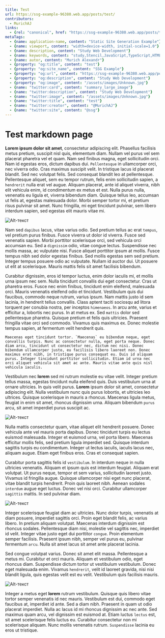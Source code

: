 ```yaml
---
title: Test
url: https://ssg-example-96380.web.app/posts/test/
contributors:
  - MurichAJ
links:
  - {rel: "canonical", href: "https://ssg-example-96380.web.app/posts/test/"}
metaTags: 
  - {name: application-name, content: "Static Site Generation Example"}
  - {name: viewport, content: "width=device-width, initial-scale=1.0"}
  - {name: description, content: "Study Web Development"}
  - {name: keywords, content: "study,Stencil,JavaScript,TypeScript,HTML,SSG"}
  - {name: autor, content: "Murich Alexandr"}
  - {property: "og:title", content: "test"}
  - {property: "og:site_name", content: "SSG Example"}
  - {property: "og:url", content: "https://ssg-example-96380.web.app/posts/test/"}
  - {property: "og:description", content: "Study Web Development"}
  - {property: "og:image", content: "/assets/images/Unknown.jpg"}
  - {name: "twitter:card", content: "summary_large_image"}
  - {name: "twitter:description", content: "Study Web Development"}
  - {name: "twitter:image", content: "/assets/images/Unknown.jpg"}
  - {name: "twitter:title", content: "test"}
  - {name: "twitter:creator", content: "@MurichAJ"}
  - {name: "twitter:site", content: "@ssg"}
---
```


# Test markdown page
__Lorem ipsum dolor sit amet__, consectetur adipiscing elit. Phasellus facilisis metus pretium, suscipit nisl quis, elementum diam. Nullam vel purus vel sem placerat pharetra vel et quam. Nam sed finibus magna, eget sollicitudin orci. Nam id egestas eros, dictum dapibus dui. `Pellentesque` in ullamcorper orci, nec viverra odio. Cras maximus suscipit velit. In tristique lacus id placerat blandit. Sed nec volutpat felis. Sed consequat blandit leo at pellentesque. Pellentesque aliquet, sem eu tempor rutrum, felis enim sollicitudin sapien, a `hendrerit` nulla erat vel augue. Aliquam placerat, ante id aliquet viverra, nibh elit vehicula enim, id condimentum ex metus et est. Nulla purus nulla, venenatis eu ligula et, viverra bibendum diam. Quisque tellus leo, accumsan ut felis at, egestas malesuada dolor. Morbi semper tortor mi, et pretium risus pulvinar sit amet. Nunc fringilla, mi eget tincidunt pulvinar, sem libero interdum sapien, sed egestas elit mauris vitae mi.  

![Alt-текст](/assets/images/Unknown.jpg "Я вижу тебя насквозь")


Nam sed `dapibus` lacus, vitae varius odio. Sed pretium tellus ac erat `tempus`, vel pretium purus finibus. Fusce viverra ut dolor id viverra. Fusce sed venenatis sapien. Morbi porttitor scelerisque orci, sed vehicula orci accumsan eu. Sed a `dignissim` odio, vitae congue lectus. Suspendisse nec mollis massa, ac vulputate nisi. Fusce aliquet porttitor ipsum at mollis. Fusce tempus nibh sed dolor egestas finibus. Sed mollis egestas sem sed pretium. Integer tempus posuere odio ac vulputate. Nullam id auctor dui. Ut posuere ut elit at scelerisque. Mauris mattis felis sit amet facilisis bibendum.

Curabitur dignissim, eros id tempor luctus, enim dolor iaculis mi, et mollis urna ipsum nec sem. Nulla tincidunt convallis dui eget consectetur. Cras ut pharetra eros. Fusce nec enim finibus, tincidunt enim eleifend, malesuada orci. Mauris venenatis eleifend odio et tincidunt. Vestibulum quis dui faucibus, commodo neque rutrum, varius ipsum. Nam mattis justo id sem lacinia, in hendrerit tellus convallis. Class aptent taciti sociosqu ad litora torquent per conubia nostra, per inceptos `himenaeos`. In arcu ante, varius et efficitur a, lobortis nec purus. In at metus ex. Sed `mattis` dolor sed pellentesque pharetra. Quisque pretium et felis quis ultricies. Praesent fringilla vitae orci sed commodo. Vivamus quis maximus ex. Donec molestie tempus sapien, at fermentum velit hendrerit quis.
```
Maecenas eget tincidunt tortor. `Maecenas` eu bibendum neque, eget convallis turpis. Nunc ac consectetur nulla, eget porta neque. Donec diam arcu, tincidunt ut consectetur nec, dictum nec nisi. Donec bibendum ullamcorper justo, eu facilisis libero laoreet non. Donec maximus erat nibh, in tristique purus consequat eu. Duis id aliquam purus. Integer tincidunt porttitor sollicitudin. Etiam id urna nec orci aliquet vehicula sit amet ac ante. Mauris vitae ante quis nisl vehicula iaculis.
```
Vestibulum nec __lorem__ sed mi rutrum molestie eu vitae velit. Integer pretium tellus massa, egestas tincidunt nulla eleifend quis. Duis vestibulum urna at ornare ultricies. In quis velit purus. __Lorem__ ipsum dolor sit amet, consectetur adipiscing elit. Nulla vestibulum nunc quis purus lobortis, et ultricies leo ultrices. Quisque scelerisque in mauris a rhoncus. Maecenas ligula metus, feugiat in enim sit amet, rhoncus dignissim urna. Aliquam bibendum `purus` arcu, sit amet imperdiet purus suscipit ac.

![Alt-текст](/assets/images/Unknown1.jpg "Есть ли жизнь на Марсе?")


Nulla mattis consectetur quam, vitae aliquet elit hendrerit posuere. Donec vehicula ante vel mauris porta dapibus. Donec tincidunt turpis eu lectus euismod malesuada. Integer et euismod urna, vel porta libero. Maecenas efficitur mollis felis, sed pretium ligula imperdiet sed. Quisque interdum sagittis turpis eu condimentum. Integer ut lectus iaculis, iaculis lacus nec, aliquam augue. Etiam eget finibus eros. Cras et consequat sapien.

Curabitur porta sagittis felis id `vestibulum`. In interdum neque in nulla ultricies venenatis. Aliquam et ipsum quis est interdum feugiat. Aliquam erat volutpat. Ut purus neque, tempor et sem varius, sollicitudin laoreet justo. Vivamus id fringilla augue. Quisque ullamcorper nisi eget nunc placerat, vitae blandit turpis hendrerit. Proin quis laoreet nibh. Aenean sodales `interdum` augue eget luctus. Donec vel nisi orci. Curabitur ullamcorper `sagittis` mattis. In sed pulvinar diam.

![Alt-текст](/assets/images/Unknown2.jpg "Ты дурак?")


Integer scelerisque feugiat diam ac ultricies. Nunc dolor turpis, venenatis at diam posuere, imperdiet sagittis orci. Proin eget blandit felis, ac varius libero. In pretium aliquam volutpat. Maecenas interdum dignissim est rhoncus sodales. Pellentesque diam nisi, molestie vel sagittis nec, imperdiet id velit. Integer vitae justo eget dui porttitor `congue`. Proin elementum semper facilisis. Praesent ipsum nibh, semper vel purus eu, pulvinar fermentum `arcu`. Nulla sit amet lacus sit amet ante placerat lacinia.

Sed congue volutpat varius. Donec sit amet elit massa. Pellentesque a metus mi. Curabitur et orci mauris. Aliquam et vestibulum odio, eget rhoncus diam. Suspendisse dictum tortor ut vestibulum vestibulum. Donec eget malesuada enim. Vivamus `hendrerit`, velit id laoreet gravida, nisi nisi blandit ligula, quis egestas velit est eu velit. Vestibulum quis facilisis mauris.

![Alt-текст](/assets/images/Unknown3.jpg "Погнали играть")


Integer a metus eget __lorem__ rutrum vestibulum. Quisque quis libero vitae tortor semper venenatis id nec mauris. Vestibulum est dui, commodo eget faucibus at, imperdiet id ante. Sed a diam nibh. Praesent in quam ut odio placerat imperdiet. Nulla ac lacus id mi rhoncus dignissim ac nec ante. Sed maximus quam arcu, vel dignissim est euismod at. Etiam luctus `lectus` est, sit amet scelerisque felis luctus eu. Curabitur consectetur non mi scelerisque aliquam. Nunc mollis venenatis rutrum. `Suspendisse` lacinia eu eros ut tristique.

